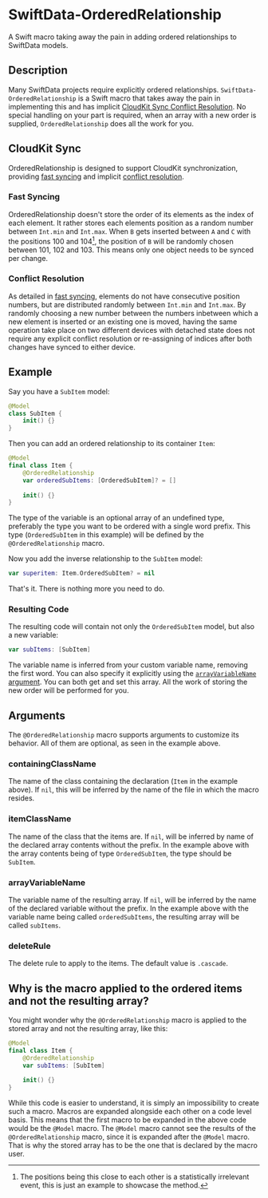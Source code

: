 # SwiftData-OrderedRelationship
A Swift macro taking away the pain in adding ordered relationships to SwiftData models.

## Description
Many SwiftData projects require explicitly ordered relationships. `SwiftData-OrderedRelationship` is a Swift macro that takes away the pain in implementing this and has implicit [CloudKit Sync Conflict Resolution](#conflict-resolution). No special handling on your part is required, when an array with a new order is supplied, `OrderedRelationship` does all the work for you.

## CloudKit Sync
OrderedRelationship is designed to support CloudKit synchronization, providing [fast syncing](#fast-syncing) and implicit [conflict resolution](#conflict-resolution). 

### Fast Syncing
OrderedRelationship doesn't store the order of its elements as the index of each element. It rather stores each elements position as a random number between `Int.min` and `Int.max`. When `B` gets inserted between `A` and `C` with the positions 100 and 104[^1], the position of `B` will be randomly chosen between 101, 102 and 103. This means only one object needs to be synced per change.

### Conflict Resolution
As detailed in [fast syncing](#fast-syncing), elements do not have consecutive position numbers, but are distributed randomly between `Int.min` and `Int.max`. By randomly choosing a new number between the numbers inbetween which a new element is inserted or an existing one is moved, having the same operation take place on two different devices with detached state does not require any explicit conflict resolution or re-assigning of indices after both changes have synced to either device.

## Example

Say you have a `SubItem` model:
```Swift
@Model
class SubItem {
    init() {}
}
```

Then you can add an ordered relationship to its container `Item`:
```Swift
@Model
final class Item {
    @OrderedRelationship
    var orderedSubItems: [OrderedSubItem]? = []
    
    init() {}
}
```

The type of the variable is an optional array of an undefined type, preferably the type you want to be ordered with a single word prefix. This type (`OrderedSubItem` in this example) will be defined by the `@OrderedRelationship` macro.

Now you add the inverse relationship to the `SubItem` model:
```Swift
var superitem: Item.OrderedSubItem? = nil
```

That's it. There is nothing more you need to do.

### Resulting Code
The resulting code will contain not only the `OrderedSubItem` model, but also a new variable:
```Swift
var subItems: [SubItem]
```
The variable name is inferred from your custom variable name, removing the first word. You can also specify it explicitly using the [`arrayVariableName` argument](#arrayvariablename). You can both get and set this array. All the work of storing the new order will be performed for you.

## Arguments
The `@OrderedRelationship` macro supports arguments to customize its behavior. All of them are optional, as seen in the example above.

### containingClassName
The name of the class containing the declaration (`Item` in the example above). If `nil`, this will be inferred by the name of the file in which the macro resides.

### itemClassName
The name of the class that the items are. If `nil`, will be inferred by name of the declared array contents without the prefix. In the example above with the array contents being of type `OrderedSubItem`, the type should be `SubItem`.

### arrayVariableName
The variable name of the resulting array. If `nil`, will be inferred by the name of the declared variable without the prefix. In the example above with the variable name being called `orderedSubItems`, the resulting array will be called `subItems`.

### deleteRule
The delete rule to apply to the items. The default value is `.cascade`.

## Why is the macro applied to the ordered items and not the resulting array?
You might wonder why the `@OrderedRelationship` macro is applied to the stored array and not the resulting array, like this:
```Swift
@Model
final class Item {
    @OrderedRelationship
    var subItems: [SubItem]
    
    init() {}
}
```
While this code is easier to understand, it is simply an impossibility to create such a macro. Macros are expanded alongside each other on a code level basis. This means that the first macro to be expanded in the above code would be the `@Model` macro. The `@Model` macro cannot see the results of the `@OrderedRelationship` macro, since it is expanded after the `@Model` macro. That is why the stored array has to be the one that is declared by the macro user.



[^1]: The positions being this close to each other is a statistically irrelevant event, this is just an example to showcase the method.
